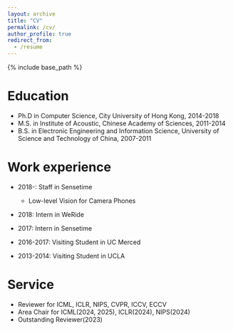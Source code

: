 ```yaml
---
layout: archive
title: "CV"
permalink: /cv/
author_profile: true
redirect_from:
  - /resume
---
```


{% include base_path %}

Education
======
* Ph.D in Computer Science, City University of Hong Kong, 2014-2018
* M.S. in Institute of Acoustic, Chinese Academy of Sciences, 2011-2014
* B.S. in Electronic Engineering and Information Science, University of Science and Technology of China, 2007-2011

Work experience
======
* 2018-: Staff in Sensetime
  * Low-level Vision for Camera Phones

* 2018: Intern in WeRide

* 2017: Intern in Sensetime

* 2016-2017: Visiting Student in UC Merced

* 2013-2014: Visiting Student in UCLA
  
Service
======
* Reviewer for ICML, ICLR, NIPS, CVPR, ICCV, ECCV
* Area Chair for ICML(2024, 2025), ICLR(2024), NIPS(2024)
* Outstanding Reviewer(2023)
